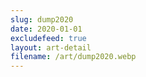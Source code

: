 ```yaml
---
slug: dump2020
date: 2020-01-01
excludefeed: true
layout: art-detail
filename: /art/dump2020.webp
---
```

